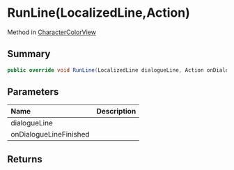 # RunLine(LocalizedLine,Action)

Method in [CharacterColorView](/api/csharp/yarn.unity.charactercolorview.md)

## Summary



```csharp
public override void RunLine(LocalizedLine dialogueLine, Action onDialogueLineFinished)
```

## Parameters

|Name|Description|
|:---|:---|
|dialogueLine||
|onDialogueLineFinished||

## Returns



